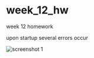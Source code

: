# week_12_hw
week 12 homework

upon startup several errors occur

![screenshot 1](https://user-images.githubusercontent.com/42222053/50038223-0ec4aa80-ffea-11e8-963c-b41d72f80cb4.png)
